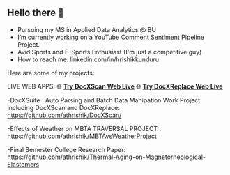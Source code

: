 ## Hello there 👋

-  Pursuing my MS in Applied Data Analytics @ BU
-  I’m currently working on a YouTube Comment Sentiment Pipeline Project.
-  Avid Sports and E-Sports Enthusiast (I'm just a competitive guy)
-  How to reach me: linkedin.com/in/hrishikkunduru

Here are some of my projects:

LIVE WEB APPS:
🌐 **[Try DocXScan Web Live](https://docxscan-web.streamlit.app/)**
🌐 **[Try DocXReplace Web Live](https://docxreplace-web.streamlit.app/)**

-DocXSuite : Auto Parsing and Batch Data Manipation Work Project including DocXScan and DocXReplace: https://github.com/athrishik/DocXScan/

-Effects of Weather on MBTA TRAVERSAL PROJECT : https://github.com/athrishik/MBTAvsWeatherProject

-Final Semester College Research Paper: https://github.com/athrishik/Thermal-Aging-on-Magnetorheological-Elastomers

